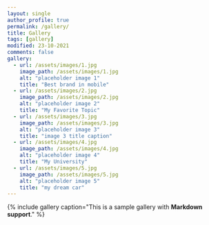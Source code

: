 ```yaml
---
layout: single
author_profile: true
permalink: /gallery/
title: Gallery
tags: [gallery]
modified: 23-10-2021
comments: false
gallery:
  - url: /assets/images/1.jpg
    image_path: /assets/images/1.jpg
    alt: "placeholder image 1"
    title: "Best brand in mobile"
  - url: /assets/images/2.jpg
    image_path: /assets/images/2.jpg
    alt: "placeholder image 2"
    title: "My Favorite Topic"
  - url: /assets/images/3.jpg
    image_path: /assets/images/3.jpg
    alt: "placeholder image 3"
    title: "image 3 title caption"
  - url: /assets/images/4.jpg
    image_path: /assets/images/4.jpg
    alt: "placeholder image 4"
    title: "My University"
  - url: /assets/images/5.jpg
    image_path: /assets/images/5.jpg
    alt: "placeholder image 5"
    title: "my dream car"
---
```


{% include gallery caption="This is a sample gallery with **Markdown support**." %}


